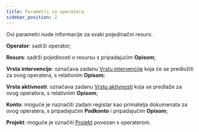 ```yaml
---
title: Parametri za operatera
sidebar_position: 2
---
```


Ovi parametri nude informacije za svaki pojedinačni resurs:

**Operator**: sadrži operator;

**Resurs**: sadrži pojedinosti o resursu s pripadajućim **Opisom**;

**Vrsta intervencije**: označava zadanu [Vrstu intervencije](/docs/configurations/tables/project-management/intervention-type) koja će se predložiti za ovog operatera, s relativnim **Opisom**;

**Vrsta aktivnosti**: označava zadanu [Vrstu aktivnosti](/docs/configurations/tables/project-management/activity-type) koja se predlaže za ovog operatora, s relativnim **Opisom**;

**Konto**: moguće je naznačiti zadani registar kao primatelja dokumenata za ovog operatera, s pripadajućim **Podkonto** i pripadajućim **Opisom**;

**Projekt**: moguće je označiti [Projekt](/docs/project-management/projects/search-projects-intro) povezan s operaterom. 

